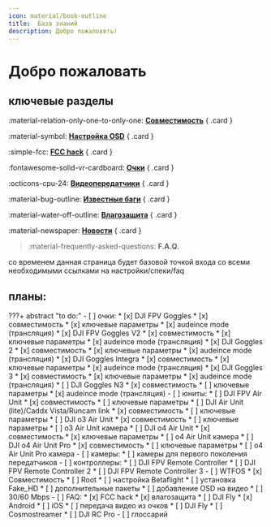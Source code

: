 ```yaml
---
icon: material/book-outline
title:  База знаний
description: Добро пожаловвть!
---
```


# Добро пожаловать

## ключевые разделы

<div class="grid" markdown>

:material-relation-only-one-to-only-one: [__Совместимость__](/knowledge_base/compatibility/)
{ .card }

:material-symbol: [__Настройка OSD__](/knowledge_base/osd/)
{ .card }

:simple-fcc: [__FCC hack__](/knowledge_base/fcc/)
{ .card }


:fontawesome-solid-vr-cardboard: [__Очки__](/goggles/)
{ .card }

:octicons-cpu-24: [__Видеопередатчики__](/vtx/)
{ .card }

:material-bug-outline: [__Известные баги__](/knowledge_base/known_bugs/)
{ .card }

:material-water-off-outline: [__Влагозащита__](/knowledge_base/coating/)
{ .card }

:material-newspaper: [__Новости__](/blog/)
{ .card }

> :material-frequently-asked-questions: __F.A.Q.__ 

</div>

со временем данная страница будет базовой точкой входа со всеми необходимыми ссылками на настройки/спеки/faq

## планы:
???+ abstract "to do:"
    - [ ] очки:
        * [x] DJI FPV Goggles
            * [x] совместимость
            * [x] ключевые параметры
            * [x] audeince mode (трансляция)
        * [x] DJI FPV Goggles V2
            * [x] совместимость
            * [x] ключевые параметры
            * [x] audeince mode (трансляция)
        * [x] DJI Goggles 2
            * [x] совместимость
            * [x] ключевые параметры
            * [x] audeince mode (трансляция)
        * [x] DJI Goggles Integra
            * [x] совместимость
            * [x] ключевые параметры
            * [x] audeince mode (трансляция)
        * [x] DJI Goggles 3
            * [x] совместимость
            * [x] ключевые параметры
            * [x] audeince mode (трансляция)
        * [ ] DJI Goggles N3
            * [x] совместимость
            * [ ] ключевые параметры
            * [x] audeince mode (трансляция)
    - [ ] юниты:
        * [ ] DJI FPV Air Unit
            * [x] совместимость
            * [ ] ключевые параметры
        * [ ] DJI Air Unit (lite)/Caddx Vista/Runcam link
            * [x] совместимость
            * [ ] ключевые параметры
        * [ ] DJI o3 Air Unit
            * [x] совместимость
            * [ ] ключевые параметры
            * [ ] o3 Air Unit камера
        * [ ] DJI o4 Air Unit
            * [x] совместимость
            * [x] ключевые параметры
            * [ ] o4 Air Unit камера
        * [ ] DJI o4 Air Unit Pro
            * [x] совместимость
            * [ ] ключевые параметры
            * [ ] o4 Air Unit Pro камера
    - [ ] камеры:
        * [ ] камеры для первого поколения передатчиков
    - [ ] контроллеры:
        * [ ] DJI FPV Remote Controller
        * [ ] DJI FPV Remote Controller 2
        * [ ] DJI FPV Remote Controller 3
    - [ ] WTFOS
        * [x] Совместимость
        * [ ] Root
        * [ ] настройка Betaflight
        * [ ] установка Fake_HD
        * [ ] дополнительные пакеты
        * [ ] добавление OSD на видео
        * [ ] 30/60 Mbps
    - [ ] FAQ: 
        * [x] FCC hack
        * [x] влагозащита
        * [ ] DJI Fly
            * [x] Android
            * [ ] iOS
        * [ ] передача видео из очков
            * [ ] DJI Fly
            * [ ] Cosmostreamer
            * [ ] DJI RC Pro
    - [ ] глоссарий
